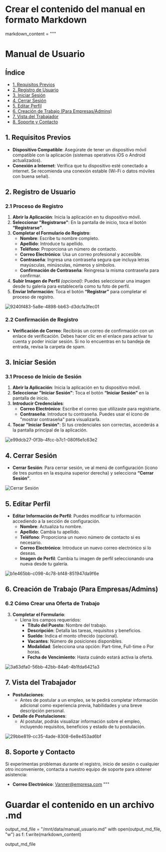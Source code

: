 # Crear el contenido del manual en formato Markdown
markdown_content = """
# Manual de Usuario

## Índice
- [1. Requisitos Previos](#1-requisitos-previos)
- [2. Registro de Usuario](#2-registro-de-usuario)
- [3. Iniciar Sesión](#3-iniciar-sesion)
- [4. Cerrar Sesión](#4-cerrar-sesion)
- [5. Editar Perfil](#5-editar-perfil)
- [6. Creación de Trabajo (Para Empresas/Admins)](#6-creacion-de-trabajo-para-empresasadmins)
- [7. Vista del Trabajador](#7-vista-del-trabajador)
- [8. Soporte y Contacto](#8-soporte-y-contacto)

## 1. Requisitos Previos
- **Dispositivo Compatible**: Asegúrate de tener un dispositivo móvil compatible con la aplicación (sistemas operativos iOS o Android actualizados).
- **Conexión a Internet**: Verifica que tu dispositivo esté conectado a internet. Se recomienda una conexión estable (Wi-Fi o datos móviles con buena señal).

## 2. Registro de Usuario
### 2.1 Proceso de Registro
1. **Abrir la Aplicación**: Inicia la aplicación en tu dispositivo móvil.
2. **Seleccionar "Registrarse"**: En la pantalla de inicio, toca el botón **“Registrarse”**.
3. **Completar el Formulario de Registro**:
   - **Nombre**: Escribe tu nombre completo.
   - **Apellido**: Introduce tu apellido.
   - **Teléfono**: Proporciona un número de contacto.
   - **Correo Electrónico**: Usa un correo profesional y accesible.
   - **Contraseña**: Ingresa una contraseña segura que incluya letras mayúsculas, minúsculas, números y símbolos.
   - **Confirmación de Contraseña**: Reingresa la misma contraseña para confirmar.
4. **Subir Imagen de Perfil** *(opcional)*: Puedes seleccionar una imagen desde tu galería para establecerla como tu foto de perfil.
5. **Enviar Información**: Toca el botón **“Registrar”** para completar el proceso de registro.

![9240f483-5a8e-4898-bb63-d3dcfa3fec01](https://github.com/user-attachments/assets/392f83a3-055f-45eb-8518-450e2249d646)

### 2.2 Confirmación de Registro
- **Verificación de Correo**: Recibirás un correo de confirmación con un enlace de verificación. Debes hacer clic en el enlace para activar tu cuenta y poder iniciar sesión. Si no lo encuentras en tu bandeja de entrada, revisa la carpeta de spam.

## 3. Iniciar Sesión
### 3.1 Proceso de Inicio de Sesión
1. **Abrir la Aplicación**: Inicia la aplicación en tu dispositivo móvil.
2. **Seleccionar "Iniciar Sesión"**: Toca el botón **“Iniciar Sesión”** en la pantalla de inicio.
3. **Introducir Credenciales**:
   - **Correo Electrónico**: Escribe el correo que utilizaste para registrarte.
   - **Contraseña**: Introduce tu contraseña. Puedes usar el ícono de "mostrar contraseña" para visualizarla.
4. **Tocar "Iniciar Sesión"**: Si tus credenciales son correctas, accederás a la pantalla principal de la aplicación.

![e99dcb27-0f3b-4fcc-b7c1-080f6e1c63e2](https://github.com/user-attachments/assets/f735d2bc-cb54-408f-b347-49403d3c3d60)


## 4. Cerrar Sesión
- **Cerrar Sesión**: Para cerrar sesión, ve al menú de configuración (ícono de tres puntos en la esquina superior derecha) y selecciona **“Cerrar Sesión”**.

![Cerrar Sesión](file:/mnt/data/processed_images/29bbe819-cc35-4ade-8308-6e8e453ad6bf.jpg)

## 5. Editar Perfil
- **Editar Información de Perfil**: Puedes modificar tu información accediendo a la sección de configuración.
  - **Nombre**: Actualiza tu nombre.
  - **Apellido**: Cambia tu apellido.
  - **Teléfono**: Proporciona un nuevo número de contacto si es necesario.
  - **Correo Electrónico**: Introduce un nuevo correo electrónico si lo deseas.
  - **Imagen de Perfil**: Cambia tu imagen de perfil seleccionando una nueva desde tu galería.

![b1e465bb-c098-4c78-bf48-851947da9f6e](https://github.com/user-attachments/assets/a0ae2095-47ea-49ce-9e57-f3874c2223a9)


## 6. Creación de Trabajo (Para Empresas/Admins)

### 6.2 Cómo Crear una Oferta de Trabajo
3. **Completar el Formulario**:
   - Llena los campos requeridos:
     - **Título del Puesto**: Nombre del trabajo.
     - **Descripción**: Detalla las tareas, requisitos y beneficios.
     - **Sueldo**: Indica el monto ofrecido (opcional).
     - **Vacantes**: Número de posiciones disponibles.
     - **Modalidad**: Selecciona una opción: Part-time, Full-time o Por horas.
     - **Fecha de Vencimiento**: Hasta cuándo estará activa la oferta.

![3a63dfa0-56bb-42bb-84a6-4b1fda6421a3](https://github.com/user-attachments/assets/9f027579-2570-4cb9-8faa-9e5c36d798d5)


## 7. Vista del Trabajador
- **Postulaciones**:
  - Antes de postular a un empleo, se te pedirá completar información adicional como experiencia previa, habilidades y una breve descripción personal.
- **Detalle de Postulaciones**:
  - Al postular, podrás visualizar información sobre el empleo, incluyendo requisitos, beneficios y estado de tu postulación.

![29bbe819-cc35-4ade-8308-6e8e453ad6bf](https://github.com/user-attachments/assets/7f71333a-dd0c-48b6-bd19-a29fdf44aab3)

## 8. Soporte y Contacto
Si experimentas problemas durante el registro, inicio de sesión o cualquier otro inconveniente, contacta a nuestro equipo de soporte para obtener asistencia:

- **Correo Electrónico**: Vanner@empresa.com
"""

# Guardar el contenido en un archivo .md
output_md_file = "/mnt/data/manual_usuario.md"
with open(output_md_file, "w") as f:
    f.write(markdown_content)

output_md_file
